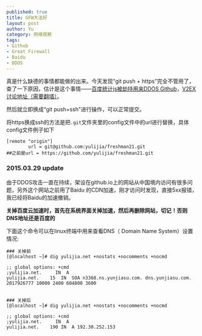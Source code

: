 ```yaml
---
published: true
title: GFW大法好
layout: post
author: Yu 
category: 网络观察
tags:
- Github 
- Great Firewall
- Baidu
- DDOS
---
```


真是什么缺德的事情都能做的出来。今天发现<q>git push + https</q>完全不管用了，查了一下原因，估计是这个事情——[百度统计js被劫持用来DDOS Github](http://drops.wooyun.org/papers/5398)，[V2EX讨论地址（需要翻墙）](http://www.v2ex.com/t/179695)。

然后就立即换成<q>git push+ssh</q>进行操作，可以正常提交。

将https换成ssh的方法是把`.git`文件夹里的config文件中的url进行替换，具体config文件例子如下

~~~
[remote "origin"]
        url = git@github.com:yulijia/freshman21.git 
##之前是url = https://github.com/yulijia/freshman21.git
~~~

### 2015.03.29 update

由于DDOS攻击一直在持续，架设在github.io上的网站从中国境内访问有很多问题，另外这个网站之前用了Baidu 的CDN加速，刚才访问时发现，直接5xx报错，我已经将Baidu的加速撤销。

**关掉百度云加速时，首先在系统界面关掉加速，然后再删除网站，切记！否则DNS地址还是百度的**

下面这个命令可以在linux终端中用来查看DNS（ Domain Name System）设置情况:

~~~
### 关掉前
[@localhost ~]# dig yulijia.net +nostats +nocomments +nocmd

;; global options: +cmd
;yulijia.net.     IN  A
yulijia.net.    15  IN  SOA n3368.ns.yunjiasu.com. dns.yunjiasu.com. 2017926777 10000 2400 604800 3600


### 关掉后
[@localhost ~]# dig yulijia.net +nostats +nocomments +nocmd

;; global options: +cmd
;yulijia.net.     IN  A
yulijia.net.    190 IN  A 192.30.252.153
~~~
